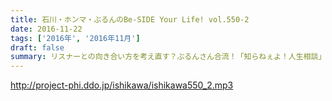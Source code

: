 ```yaml
---
title: 石川・ホンマ・ぶるんのBe-SIDE Your Life! vol.550-2
date: 2016-11-22
tags: ['2016年', '2016年11月']
draft: false
summary: リスナーとの向き合い方を考え直す？ぶるんさん合流！「知らねぇよ！人生相談」SAITO
---
```


http://project-phi.ddo.jp/ishikawa/ishikawa550_2.mp3
